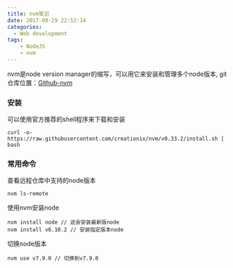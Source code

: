 ```yaml
---
title: nvm笔记
date: 2017-08-29 22:52:14
categories:
  - Web development
tags:
    - NodeJS
    - nvm
---
```


nvm是node version manager的缩写，可以用它来安装和管理多个node版本, git仓库位置：[Github-nvm](https://github.com/creationix/nvm)

### 安装
  可以使用官方推荐的shell程序来下载和安装

    curl -o- https://raw.githubusercontent.com/creationix/nvm/v0.33.2/install.sh | bash

### 常用命令

查看远程仓库中支持的node版本

    nvm ls-remote

使用nvm安装node

    nvm install node // 这会安装最新版node
    nvm install v6.10.2 // 安装指定版本node

切换node版本

    nvm use v7.9.0 // 切换到v7.9.0